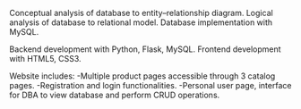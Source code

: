 Conceptual analysis of database to entity–relationship diagram. Logical analysis of database to relational model. Database implementation with MySQL.

Backend development with Python, Flask, MySQL. Frontend development with HTML5, CSS3.

Website includes:
-Multiple product pages accessible through 3 catalog pages.
-Registration and login functionalities.
-Personal user page, interface for DBA to view database and perform CRUD operations.
